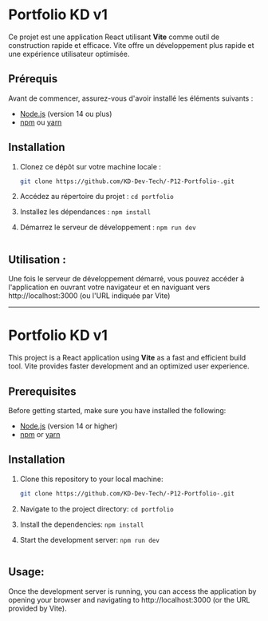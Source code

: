 
# Portfolio KD v1

Ce projet est une application React utilisant **Vite** comme outil de construction rapide et efficace. Vite offre un développement plus rapide et une expérience utilisateur optimisée.

## Prérequis

Avant de commencer, assurez-vous d'avoir installé les éléments suivants :

- [Node.js](https://nodejs.org/) (version 14 ou plus)
- [npm](https://www.npmjs.com/) ou [yarn](https://yarnpkg.com/)

## Installation

1. Clonez ce dépôt sur votre machine locale :

   ```bash
   git clone https://github.com/KD-Dev-Tech/-P12-Portfolio-.git

2. Accédez au répertoire du projet :
  ``cd portfolio`` 

3. Installez les dépendances :
   ``npm install``

4. Démarrez le serveur de développement :
   ``npm run dev`` 
   ```

## Utilisation :

Une fois le serveur de développement démarré, vous pouvez accéder à l'application en ouvrant votre navigateur et en naviguant vers http://localhost:3000 (ou l'URL indiquée par Vite)


---------------------------------------------------------------------------------------------

# Portfolio KD v1

This project is a React application using **Vite** as a fast and efficient build tool. Vite provides faster development and an optimized user experience.

## Prerequisites

Before getting started, make sure you have installed the following:

- [Node.js](https://nodejs.org/) (version 14 or higher)
- [npm](https://www.npmjs.com/) or [yarn](https://yarnpkg.com/)

## Installation

1. Clone this repository to your local machine:

   ```bash
   git clone https://github.com/KD-Dev-Tech/-P12-Portfolio-.git

2. Navigate to the project directory:
  ``cd portfolio`` 

3. Install the dependencies:
   ``npm install``

4. Start the development server:
   ``npm run dev`` 
   ```

## Usage:

Once the development server is running, you can access the application by opening your browser and navigating to http://localhost:3000 (or the URL provided by Vite).
